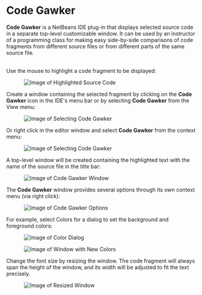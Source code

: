 # Code Gawker

**Code Gawker** is a NetBeans IDE plug-in that displays selected source code in a separate top-level customizable window. It can be used by an instructor of a programming class for making easy side-by-side comparisons of code fragments from different source files or from different parts of the same source file. 

<br>
Use the mouse to highlight a code fragment to be displayed:

&nbsp; &nbsp; &nbsp; &nbsp; &nbsp; &nbsp; ![Image of Highlighted Source Code](screenshots/highlight.png)

Create a window containing the selected fragment by clicking on the <strong>Code Gawker</strong> icon in the IDE's menu bar or by selecting **Code Gawker** from the View menu:

&nbsp; &nbsp; &nbsp; &nbsp; &nbsp; &nbsp; ![Image of Selecting Code Gawker](screenshots/menu.png)

Or right click in the editor window and select **Code Gawker** from the context menu:

&nbsp; &nbsp; &nbsp; &nbsp; &nbsp; &nbsp; ![Image of Selecting Code Gawker](screenshots/menu2.png)

A top-level window will be created containing the highlighted text with the name of the source file in the title bar:

&nbsp; &nbsp; &nbsp; &nbsp; &nbsp; &nbsp; ![Image of Code Gawker Window](screenshots/window.png)

The **Code Gawker** window provides several options through its own context menu (via right click):

&nbsp; &nbsp; &nbsp; &nbsp; &nbsp; &nbsp; ![Image of Code Gawker Options](screenshots/alwaysontop.png)

For example, select Colors for a dialog to set the background and foreground colors:

&nbsp; &nbsp; &nbsp; &nbsp; &nbsp; &nbsp; ![Image of Color Dialog](screenshots/colors.png)

&nbsp; &nbsp; &nbsp; &nbsp; &nbsp; &nbsp; ![Image of Window with New Colors](screenshots/colors2.png)

Change the font size by resizing the window. The code fragment will always span the height of the window, and its width will be adjusted to fit the text precisely. 

&nbsp; &nbsp; &nbsp; &nbsp; &nbsp; &nbsp; ![Image of Resized Window](screenshots/resize.png)











